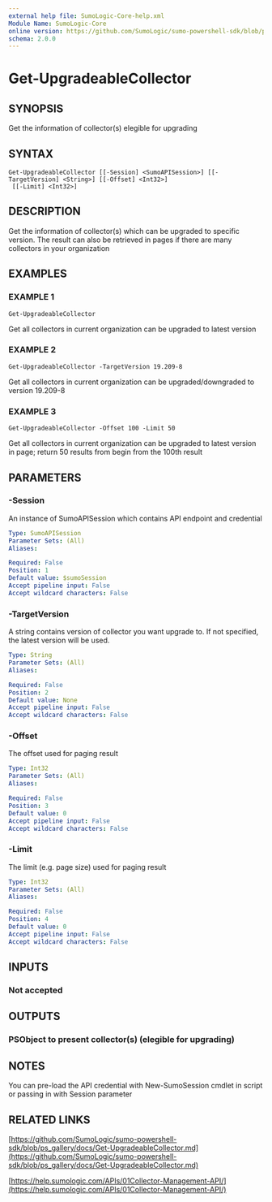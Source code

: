 ```yaml
---
external help file: SumoLogic-Core-help.xml
Module Name: SumoLogic-Core
online version: https://github.com/SumoLogic/sumo-powershell-sdk/blob/ps_gallery/docs/Get-UpgradeableCollector.md
schema: 2.0.0
---
```


# Get-UpgradeableCollector

## SYNOPSIS
Get the information of collector(s) elegible for upgrading

## SYNTAX

```
Get-UpgradeableCollector [[-Session] <SumoAPISession>] [[-TargetVersion] <String>] [[-Offset] <Int32>]
 [[-Limit] <Int32>]
```

## DESCRIPTION
Get the information of collector(s) which can be upgraded to specific version.
The result can also be retrieved in pages if there are many collectors in your organization

## EXAMPLES

### EXAMPLE 1
```
Get-UpgradeableCollector
```

Get all collectors in current organization can be upgraded to latest version

### EXAMPLE 2
```
Get-UpgradeableCollector -TargetVersion 19.209-8
```

Get all collectors in current organization can be upgraded/downgraded to version 19.209-8

### EXAMPLE 3
```
Get-UpgradeableCollector -Offset 100 -Limit 50
```

Get all collectors in current organization can be upgraded to latest version in page; return 50 results from begin from the 100th result

## PARAMETERS

### -Session
An instance of SumoAPISession which contains API endpoint and credential

```yaml
Type: SumoAPISession
Parameter Sets: (All)
Aliases:

Required: False
Position: 1
Default value: $sumoSession
Accept pipeline input: False
Accept wildcard characters: False
```

### -TargetVersion
A string contains version of collector you want upgrade to.
If not specified, the latest version will be used.

```yaml
Type: String
Parameter Sets: (All)
Aliases:

Required: False
Position: 2
Default value: None
Accept pipeline input: False
Accept wildcard characters: False
```

### -Offset
The offset used for paging result

```yaml
Type: Int32
Parameter Sets: (All)
Aliases:

Required: False
Position: 3
Default value: 0
Accept pipeline input: False
Accept wildcard characters: False
```

### -Limit
The limit (e.g.
page size) used for paging result

```yaml
Type: Int32
Parameter Sets: (All)
Aliases:

Required: False
Position: 4
Default value: 0
Accept pipeline input: False
Accept wildcard characters: False
```

## INPUTS

### Not accepted

## OUTPUTS

### PSObject to present collector(s) (elegible for upgrading)

## NOTES
You can pre-load the API credential with New-SumoSession cmdlet in script or passing in with Session parameter

## RELATED LINKS

[https://github.com/SumoLogic/sumo-powershell-sdk/blob/ps_gallery/docs/Get-UpgradeableCollector.md](https://github.com/SumoLogic/sumo-powershell-sdk/blob/ps_gallery/docs/Get-UpgradeableCollector.md)

[https://help.sumologic.com/APIs/01Collector-Management-API/](https://help.sumologic.com/APIs/01Collector-Management-API/)

